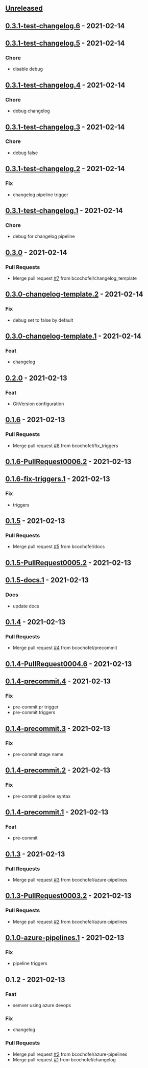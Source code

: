 <a name="unreleased"></a>
## [Unreleased]


<a name="0.3.1-test-changelog.6"></a>
## [0.3.1-test-changelog.6] - 2021-02-14

<a name="0.3.1-test-changelog.5"></a>
## [0.3.1-test-changelog.5] - 2021-02-14
### Chore
- disable debug


<a name="0.3.1-test-changelog.4"></a>
## [0.3.1-test-changelog.4] - 2021-02-14
### Chore
- debug changelog


<a name="0.3.1-test-changelog.3"></a>
## [0.3.1-test-changelog.3] - 2021-02-14
### Chore
- debug false


<a name="0.3.1-test-changelog.2"></a>
## [0.3.1-test-changelog.2] - 2021-02-14
### Fix
- changelog pipeline trigger


<a name="0.3.1-test-changelog.1"></a>
## [0.3.1-test-changelog.1] - 2021-02-14
### Chore
- debug for changelog pipeline


<a name="0.3.0"></a>
## [0.3.0] - 2021-02-14
### Pull Requests
- Merge pull request [#7](https://github.com/bcochofel/azuredevops-pipelines-demo/issues/7) from bcochofel/changelog_template


<a name="0.3.0-changelog-template.2"></a>
## [0.3.0-changelog-template.2] - 2021-02-14
### Fix
- debug set to false by default


<a name="0.3.0-changelog-template.1"></a>
## [0.3.0-changelog-template.1] - 2021-02-14
### Feat
- changelog


<a name="0.2.0"></a>
## [0.2.0] - 2021-02-13
### Feat
- GitVersion configuration


<a name="0.1.6"></a>
## [0.1.6] - 2021-02-13
### Pull Requests
- Merge pull request [#6](https://github.com/bcochofel/azuredevops-pipelines-demo/issues/6) from bcochofel/fix_triggers


<a name="0.1.6-PullRequest0006.2"></a>
## [0.1.6-PullRequest0006.2] - 2021-02-13

<a name="0.1.6-fix-triggers.1"></a>
## [0.1.6-fix-triggers.1] - 2021-02-13
### Fix
- triggers


<a name="0.1.5"></a>
## [0.1.5] - 2021-02-13
### Pull Requests
- Merge pull request [#5](https://github.com/bcochofel/azuredevops-pipelines-demo/issues/5) from bcochofel/docs


<a name="0.1.5-PullRequest0005.2"></a>
## [0.1.5-PullRequest0005.2] - 2021-02-13

<a name="0.1.5-docs.1"></a>
## [0.1.5-docs.1] - 2021-02-13
### Docs
- update docs


<a name="0.1.4"></a>
## [0.1.4] - 2021-02-13
### Pull Requests
- Merge pull request [#4](https://github.com/bcochofel/azuredevops-pipelines-demo/issues/4) from bcochofel/precommit


<a name="0.1.4-PullRequest0004.6"></a>
## [0.1.4-PullRequest0004.6] - 2021-02-13

<a name="0.1.4-precommit.4"></a>
## [0.1.4-precommit.4] - 2021-02-13
### Fix
- pre-commit pr trigger
- pre-commit triggers


<a name="0.1.4-precommit.3"></a>
## [0.1.4-precommit.3] - 2021-02-13
### Fix
- pre-commit stage name


<a name="0.1.4-precommit.2"></a>
## [0.1.4-precommit.2] - 2021-02-13
### Fix
- pre-commit pipeline syntax


<a name="0.1.4-precommit.1"></a>
## [0.1.4-precommit.1] - 2021-02-13
### Feat
- pre-commit


<a name="0.1.3"></a>
## [0.1.3] - 2021-02-13
### Pull Requests
- Merge pull request [#3](https://github.com/bcochofel/azuredevops-pipelines-demo/issues/3) from bcochofel/azure-pipelines


<a name="0.1.3-PullRequest0003.2"></a>
## [0.1.3-PullRequest0003.2] - 2021-02-13
### Pull Requests
- Merge pull request [#2](https://github.com/bcochofel/azuredevops-pipelines-demo/issues/2) from bcochofel/azure-pipelines


<a name="0.1.0-azure-pipelines.1"></a>
## [0.1.0-azure-pipelines.1] - 2021-02-13
### Fix
- pipeline triggers


<a name="0.1.2"></a>
## 0.1.2 - 2021-02-13
### Feat
- semver using azure devops

### Fix
- changelog

### Pull Requests
- Merge pull request [#2](https://github.com/bcochofel/azuredevops-pipelines-demo/issues/2) from bcochofel/azure-pipelines
- Merge pull request [#1](https://github.com/bcochofel/azuredevops-pipelines-demo/issues/1) from bcochofel/changelog


[Unreleased]: https://github.com/bcochofel/azuredevops-pipelines-demo/compare/0.3.1-test-changelog.6...HEAD
[0.3.1-test-changelog.6]: https://github.com/bcochofel/azuredevops-pipelines-demo/compare/0.3.1-test-changelog.5...0.3.1-test-changelog.6
[0.3.1-test-changelog.5]: https://github.com/bcochofel/azuredevops-pipelines-demo/compare/0.3.1-test-changelog.4...0.3.1-test-changelog.5
[0.3.1-test-changelog.4]: https://github.com/bcochofel/azuredevops-pipelines-demo/compare/0.3.1-test-changelog.3...0.3.1-test-changelog.4
[0.3.1-test-changelog.3]: https://github.com/bcochofel/azuredevops-pipelines-demo/compare/0.3.1-test-changelog.2...0.3.1-test-changelog.3
[0.3.1-test-changelog.2]: https://github.com/bcochofel/azuredevops-pipelines-demo/compare/0.3.1-test-changelog.1...0.3.1-test-changelog.2
[0.3.1-test-changelog.1]: https://github.com/bcochofel/azuredevops-pipelines-demo/compare/0.3.0...0.3.1-test-changelog.1
[0.3.0]: https://github.com/bcochofel/azuredevops-pipelines-demo/compare/0.3.0-changelog-template.2...0.3.0
[0.3.0-changelog-template.2]: https://github.com/bcochofel/azuredevops-pipelines-demo/compare/0.3.0-changelog-template.1...0.3.0-changelog-template.2
[0.3.0-changelog-template.1]: https://github.com/bcochofel/azuredevops-pipelines-demo/compare/0.2.0...0.3.0-changelog-template.1
[0.2.0]: https://github.com/bcochofel/azuredevops-pipelines-demo/compare/0.1.6...0.2.0
[0.1.6]: https://github.com/bcochofel/azuredevops-pipelines-demo/compare/0.1.6-PullRequest0006.2...0.1.6
[0.1.6-PullRequest0006.2]: https://github.com/bcochofel/azuredevops-pipelines-demo/compare/0.1.6-fix-triggers.1...0.1.6-PullRequest0006.2
[0.1.6-fix-triggers.1]: https://github.com/bcochofel/azuredevops-pipelines-demo/compare/0.1.5...0.1.6-fix-triggers.1
[0.1.5]: https://github.com/bcochofel/azuredevops-pipelines-demo/compare/0.1.5-PullRequest0005.2...0.1.5
[0.1.5-PullRequest0005.2]: https://github.com/bcochofel/azuredevops-pipelines-demo/compare/0.1.5-docs.1...0.1.5-PullRequest0005.2
[0.1.5-docs.1]: https://github.com/bcochofel/azuredevops-pipelines-demo/compare/0.1.4...0.1.5-docs.1
[0.1.4]: https://github.com/bcochofel/azuredevops-pipelines-demo/compare/0.1.4-PullRequest0004.6...0.1.4
[0.1.4-PullRequest0004.6]: https://github.com/bcochofel/azuredevops-pipelines-demo/compare/0.1.4-precommit.4...0.1.4-PullRequest0004.6
[0.1.4-precommit.4]: https://github.com/bcochofel/azuredevops-pipelines-demo/compare/0.1.4-precommit.3...0.1.4-precommit.4
[0.1.4-precommit.3]: https://github.com/bcochofel/azuredevops-pipelines-demo/compare/0.1.4-precommit.2...0.1.4-precommit.3
[0.1.4-precommit.2]: https://github.com/bcochofel/azuredevops-pipelines-demo/compare/0.1.4-precommit.1...0.1.4-precommit.2
[0.1.4-precommit.1]: https://github.com/bcochofel/azuredevops-pipelines-demo/compare/0.1.3...0.1.4-precommit.1
[0.1.3]: https://github.com/bcochofel/azuredevops-pipelines-demo/compare/0.1.3-PullRequest0003.2...0.1.3
[0.1.3-PullRequest0003.2]: https://github.com/bcochofel/azuredevops-pipelines-demo/compare/0.1.0-azure-pipelines.1...0.1.3-PullRequest0003.2
[0.1.0-azure-pipelines.1]: https://github.com/bcochofel/azuredevops-pipelines-demo/compare/0.1.2...0.1.0-azure-pipelines.1
